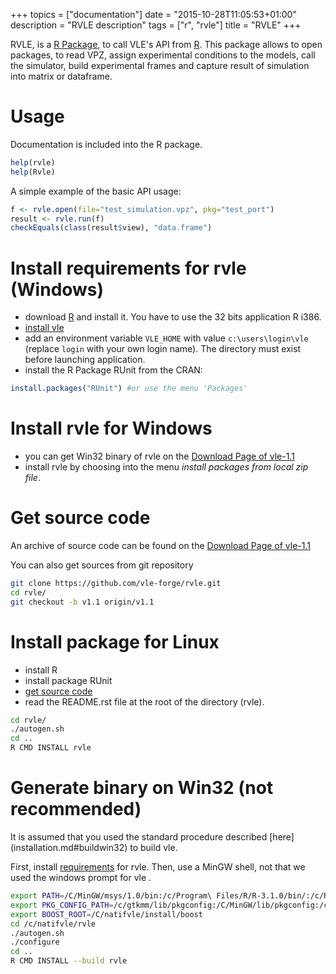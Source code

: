 +++
topics = ["documentation"]
date = "2015-10-28T11:05:53+01:00"
description = "RVLE description"
tags = ["r", "rvle"]
title = "RVLE"
+++

RVLE, is a [R Package](https://www.r-project.org/), to call VLE's API from
[R](https://www-r-project.org). This package allows to open packages,
to read VPZ, assign experimental conditions to the models, call the
simulator, build experimental frames and capture result of simulation
into matrix or dataframe.

# Usage

Documentation is included into the R package.

```R
help(rvle)
help(Rvle)
```

A simple example of the basic API usage:
```R
f <- rvle.open(file="test_simulation.vpz", pkg="test_port")
result <- rvle.run(f)
checkEquals(class(result$view), "data.frame")
```

# Install requirements for rvle (Windows)

* download [R](http://cran.rstudio.com/bin/windows/base/) and
  install it. You have to use the 32 bits application R i386.
* [install vle](download)
* add an environment variable `VLE_HOME` with value
  `c:\users\login\vle` (replace `login` with your own login name). The
  directory must exist before launching application.
* install the R Package RUnit from the CRAN:

```R
install.packages("RUnit") #or use the menu 'Packages'
```

# Install rvle for Windows

* you can get Win32 binary of rvle on the
[Download Page of vle-1.1](http://www.vle-project.org/vle-1.1)
* install rvle by choosing into the menu _install packages from local
  zip file_.


# Get source code

An archive of source code can be found on the
[Download Page of vle-1.1](http://www.vle-project.org/vle-1.1)

You can also get sources from  git repository

```bash
git clone https://github.com/vle-forge/rvle.git
cd rvle/
git checkout -b v1.1 origin/v1.1
```

# Install package for Linux

* install R
* install package RUnit
* <a href="#getcode">get source code</a>
* read the README.rst file at the root of the directory (rvle).

```bash
cd rvle/
./autogen.sh
cd ..
R CMD INSTALL rvle
```

# Generate binary on Win32 (not recommended)

It is assumed that you used the standard procedure described [here]
(installation.md#buildwin32) to build vle.

First, install <a href="#requirements">requirements</a> for rvle. Then,
use a MinGW shell, not that we used the windows prompt for vle .

```bash
export PATH=/C/MinGW/msys/1.0/bin:/c/Program\ Files/R/R-3.1.0/bin/:/c/Rtools/bin:/c/gtkmm/bin:/c/natifvle/install/vle/bin:$PATH
export PKG_CONFIG_PATH=/c/gtkmm/lib/pkgconfig:/C/MinGW/lib/pkgconfig:/c/natifvle/install/vle/lib/pkgconfig
export BOOST_ROOT=/C/natifvle/install/boost
cd /c/natifvle/rvle
./autogen.sh
./configure
cd ..
R CMD INSTALL --build rvle
```

